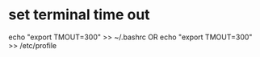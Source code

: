 # set terminal time out
echo "export TMOUT=300" >> ~/.bashrc
OR
echo "export TMOUT=300" >> /etc/profile 
